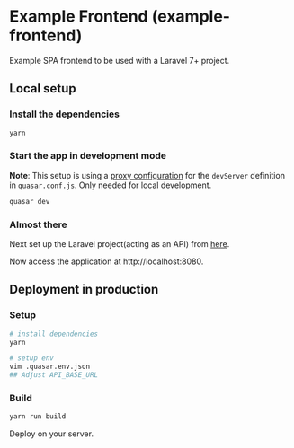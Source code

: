# Example Frontend (example-frontend)

Example SPA frontend to be used with a Laravel 7+ project.

## Local setup

### Install the dependencies

```bash
yarn
```

### Start the app in development mode

**Note**: This setup is using a [proxy configuration](https://github.com/training-yoyosan/example-frontend/blob/master/quasar.conf.js#L72) for the `devServer` definition in `quasar.conf.js`. Only needed for local development.

```bash
quasar dev
```

### Almost there

Next set up the Laravel project(acting as an API) from [here](https://github.com/training-yoyosan/example-backend).

Now access the application at http://localhost:8080.

## Deployment in production

### Setup

```bash
# install dependencies
yarn

# setup env
vim .quasar.env.json
## Adjust API_BASE_URL
```

### Build

```bash
yarn run build
```

Deploy on your server.
